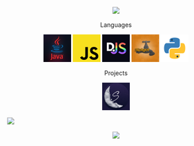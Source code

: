 <p align="center"><img src="https://capsule-render.vercel.app/api?type=waving&color=timeGradient&height=200&text=J4C0B3Y&animation=fadeIn&fontAlignY=35"></p>

<p align="center">Languages</p>

<p align="center">
    <code><img title="Java" src="https://raw.githubusercontent.com/j4c0b3y/j4c0b3y/main/image/java.png" width="64" alt=""></code>
    <code><img title="JavaScript" src="https://raw.githubusercontent.com/j4c0b3y/j4c0b3y/main/image/javascript.svg" width="64" alt=""></code>
    <code><img title="DiscordJS" src="https://raw.githubusercontent.com/j4c0b3y/j4c0b3y/main/image/discordjs.png" width="64" alt=""></code>
    <code><img title="Spigot" src="https://raw.githubusercontent.com/j4c0b3y/j4c0b3y/main/image/spigot.png" width="64" alt=""></code>
    <code><img title="Python" src="https://raw.githubusercontent.com/j4c0b3y/j4c0b3y/main/image/python.svg" width="64" alt=""></code>
</p>

<p align="center">Projects</p>

<p align="center">
    <code><img title="StellarMC" src="https://raw.githubusercontent.com/j4c0b3y/j4c0b3y/main/image/stellarmc.png" width="64" alt=""></code>
</p>

<img src="https://github-readme-stats.vercel.app/api?username=J4C0B3Y&show_icons=true&hide_border=true&title_color=c792ea&icon_color=89dcfe&count_private=true&bg_color=0d1117&text_color=d9d9d9">

<p align="center"><img src="https://capsule-render.vercel.app/api?type=waving&color=timeGradient&section=footer&reversal=true"></p>
